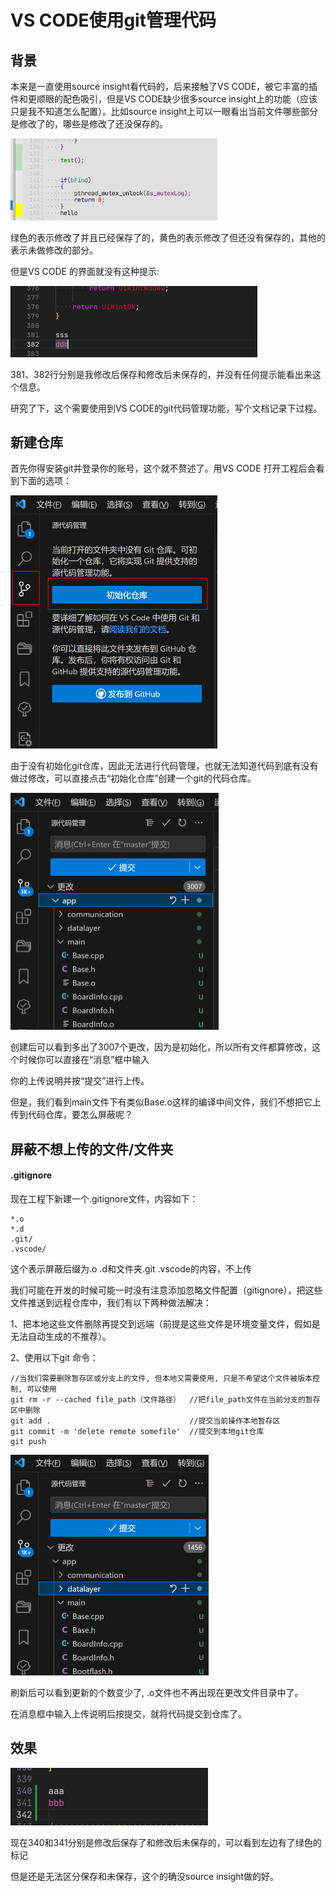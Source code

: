 # VS CODE使用git管理代码

## 背景

本来是一直使用source insight看代码的，后来接触了VS CODE，被它丰富的插件和更顺眼的配色吸引，但是VS CODE缺少很多source insight上的功能（应该只是我不知道怎么配置）。比如source insight上可以一眼看出当前文件哪些部分是修改了的，哪些是修改了还没保存的。

<img src="image/vsCode_git/1694488679756.png" alt="1694488679756" style="zoom: 50%;" />

绿色的表示修改了并且已经保存了的，黄色的表示修改了但还没有保存的，其他的表示未做修改的部分。

但是VS CODE 的界面就没有这种提示:

<img src="image/vsCode_git/1695263650799.png" alt="1695263650799" style="zoom:50%;" />

381、382行分别是我修改后保存和修改后未保存的，并没有任何提示能看出来这个信息。

研究了下，这个需要使用到VS CODE的git代码管理功能，写个文档记录下过程。

## 新建仓库

首先你得安装git并登录你的账号，这个就不赘述了。用VS CODE 打开工程后会看到下面的选项：

<img src="image/vsCode_git/1694498520891.png" alt="1694498520891" style="zoom:50%;" />

由于没有初始化git仓库，因此无法进行代码管理，也就无法知道代码到底有没有做过修改，可以直接点击“初始化仓库”创建一个git的代码仓库。

<img src="image/vsCode_git/1694498727611.png" alt="1694498727611" style="zoom:50%;" />

创建后可以看到多出了3007个更改，因为是初始化，所以所有文件都算修改，这个时候你可以直接在“消息”框中输入

你的上传说明并按“提交”进行上传。

但是，我们看到main文件下有类似Base.o这样的编译中间文件，我们不想把它上传到代码仓库，要怎么屏蔽呢？

## 屏蔽不想上传的文件/文件夹

#### .gitignore

现在工程下新建一个.gitignore文件，内容如下：

```
*.o
*.d
.git/
.vscode/
```

这个表示屏蔽后缀为.o .d和文件夹.git .vscode的内容，不上传

我们可能在开发的时候可能一时没有注意添加忽略文件配置（gitignore），把这些文件推送到远程仓库中，我们有以下两种做法解决：

1、把本地这些文件删除再提交到远端（前提是这些文件是环境变量文件，假如是无法自动生成的不推荐）。

2、使用以下git 命令：

```
//当我们需要删除暂存区或分支上的文件, 但本地又需要使用, 只是不希望这个文件被版本控制, 可以使用
git rm -r --cached file_path（文件路径）  //把file_path文件在当前分支的暂存区中删除
git add .                               //提交当前操作本地暂存区
git commit -m 'delete remote somefile'  //提交到本地git仓库
git push
```

<img src="image/vsCode_git/1694500704646.png" alt="1694500704646" style="zoom:50%;" />

刷新后可以看到更新的个数变少了, .o文件也不再出现在更改文件目录中了。

在消息框中输入上传说明后按提交，就将代码提交到仓库了。

## 效果

<img src="image/vsCode_git/1694504102831.png" style="zoom:50%;" />

现在340和341分别是修改后保存了和修改后未保存的，可以看到左边有了绿色的标记

但是还是无法区分保存和未保存，这个的确没source insight做的好。

